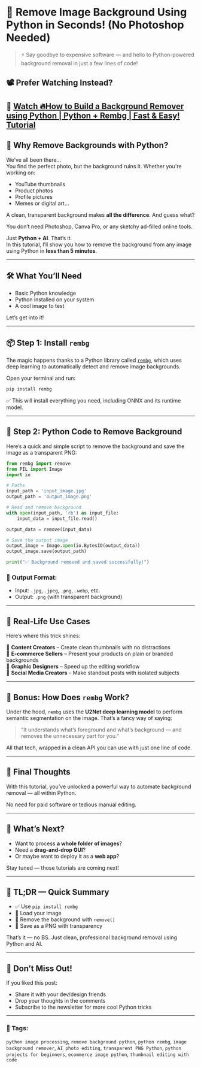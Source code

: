 # 🧠 **Remove Image Background Using Python in Seconds! (No Photoshop Needed)**

> ⚡ Say goodbye to expensive software — and hello to Python-powered background removal in just a few lines of code!

## 📽️ Prefer Watching Instead?

🎥 [Watch 🔥How to Build a Background Remover using Python | Python + Rembg | Fast & Easy! Tutorial](https://youtu.be/2bI6-wlOS2I)
---

## 📸 Why Remove Backgrounds with Python?

We’ve all been there…  
You find the perfect photo, but the background ruins it. Whether you're working on:

- YouTube thumbnails  
- Product photos  
- Profile pictures  
- Memes or digital art...

A clean, transparent background makes **all the difference**. And guess what?

You don’t need Photoshop, Canva Pro, or any sketchy ad-filled online tools.

Just **Python + AI**. That’s it.  
In this tutorial, I’ll show you how to remove the background from any image using Python in **less than 5 minutes**.

---

## 🛠️ What You’ll Need

- Basic Python knowledge  
- Python installed on your system  
- A cool image to test

Let’s get into it!

---

## 📦 Step 1: Install `rembg`

The magic happens thanks to a Python library called [`rembg`](https://pypi.org/project/rembg/), which uses deep learning to automatically detect and remove image backgrounds.

Open your terminal and run:

```bash
pip install rembg
```

✅ This will install everything you need, including ONNX and its runtime model.

---

## 🧪 Step 2: Python Code to Remove Background

Here’s a quick and simple script to remove the background and save the image as a transparent PNG:

```python
from rembg import remove
from PIL import Image
import io

# Paths
input_path = 'input_image.jpg'
output_path = 'output_image.png'

# Read and remove background
with open(input_path, 'rb') as input_file:
    input_data = input_file.read()

output_data = remove(input_data)

# Save the output image
output_image = Image.open(io.BytesIO(output_data))
output_image.save(output_path)

print("✅ Background removed and saved successfully!")
```

### 📝 Output Format:
- Input: `.jpg`, `.jpeg`, `.png`, `.webp`, etc.
- Output: `.png` (with transparent background)

---

## 🌟 Real-Life Use Cases

Here’s where this trick shines:

🔹 **Content Creators** – Create clean thumbnails with no distractions  
🔹 **E-commerce Sellers** – Present your products on plain or branded backgrounds  
🔹 **Graphic Designers** – Speed up the editing workflow  
🔹 **Social Media Creators** – Make standout posts with isolated subjects

---

## 🧠 Bonus: How Does `rembg` Work?

Under the hood, `rembg` uses the **U2Net deep learning model** to perform semantic segmentation on the image. That’s a fancy way of saying:

> “It understands what’s foreground and what’s background — and removes the unnecessary part for you.”

All that tech, wrapped in a clean API you can use with just one line of code.

---

## 🚀 Final Thoughts

With this tutorial, you’ve unlocked a powerful way to automate background removal — all within Python.

No need for paid software or tedious manual editing.

---

## 🔁 What’s Next?

- Want to process **a whole folder of images**?
- Need a **drag-and-drop GUI**?
- Or maybe want to deploy it as a **web app**?

Stay tuned — those tutorials are coming next!

---

## 🧷 TL;DR — Quick Summary

- ✅ Use `pip install rembg`
- 📂 Load your image
- 🧠 Remove the background with `remove()`
- 💾 Save as a PNG with transparency

That’s it — no BS. Just clean, professional background removal using Python and AI.

---

## 📌 Don’t Miss Out!

If you liked this post:

- Share it with your dev/design friends  
- Drop your thoughts in the comments  
- Subscribe to the newsletter for more cool Python tricks

---

### 🔎 Tags:  
`python image processing`, `remove background python`, `python rembg`, `image background remover`, `AI photo editing`, `transparent PNG Python`, `python projects for beginners`, `ecommerce image python`, `thumbnail editing with code`
